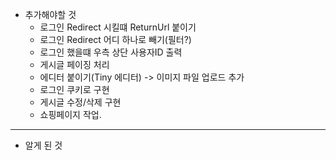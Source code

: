 ﻿- 추가해야할 것
    - 로그인 Redirect 시킬떄 ReturnUrl 붙이기
    - 로그인 Redirect 어디 하나로 빼기(필터?)
    - 로그인 했을떄 우측 상단 사용자ID 출력
    - 게시글 페이징 처리
    - 에디터 붙이기(Tiny 에디터) -> 이미지 파일 업로드 추가
    - 로그인 쿠키로 구현
    - 게시글 수정/삭제 구현
    - 쇼핑페이지 작업.

---

- 알게 된 것
